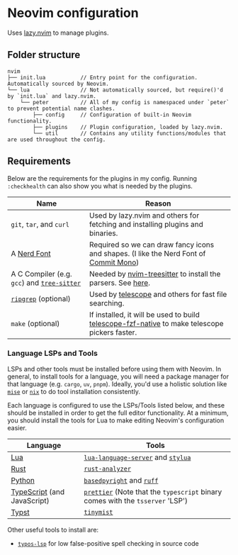 # Neovim configuration

Uses [lazy.nvim](https://github.com/folke/lazy.nvim) to manage plugins.

## Folder structure

```
nvim
├── init.lua           // Entry point for the configuration. Automatically sourced by Neovim.
└── lua                // Not automatically sourced, but require()'d by `init.lua` and lazy.nvim.
    └── peter          // All of my config is namespaced under `peter` to prevent potential name clashes.
        ├── config     // Configuration of built-in Neovim functionality.
        ├── plugins    // Plugin configuration, loaded by lazy.nvim.
        └── util       // Contains any utility functions/modules that are used throughout the config.
```

## Requirements

Below are the requirements for the plugins in my config. Running `:checkhealth`
can also show you what is needed by the plugins.

| Name | Reason |
|------|--------|
| `git`, `tar`, and `curl` | Used by lazy.nvim and others for fetching and installing plugins and binaries. |
| A [Nerd Font](https://www.nerdfonts.com/) | Required so we can draw fancy icons and shapes. (I like the Nerd Font of [Commit Mono](https://commitmono.com/)) |
| A C Compiler (e.g. `gcc`) and [`tree-sitter`](https://github.com/tree-sitter/tree-sitter) | Needed by [nvim-treesitter](https://github.com/nvim-treesitter/nvim-treesitter) to install the parsers. See [here](https://github.com/nvim-treesitter/nvim-treesitter/blob/main/README.md#requirements). |
| [`ripgrep`](https://github.com/BurntSushi/ripgrep) (optional) | Used by [telescope](https://github.com/nvim-telescope/telescope.nvim) and others for fast file searching. |
| `make` (optional) | If installed, it will be used to build [telescope-fzf-native](https://github.com/nvim-telescope/telescope-fzf-native.nvim) to make telescope pickers faster. |

### Language LSPs and Tools

LSPs and other tools must be installed before using them with Neovim. In
general, to install tools for a language, you will need a package manager for
that language (e.g. `cargo`, `uv`, `pnpm`). Ideally, you'd use a holistic
solution like [`mise`](https://mise.jdx.dev/) or [`nix`](https://nixos.org/) to
do tool installation consistently.

Each language is configured to use the LSPs/Tools listed below, and these
should be installed in order to get the full editor functionality. At a
minimum, you should install the tools for Lua to make editing Neovim's
configuration easier.

| Language | Tools |
|----------|-------|
| [Lua](https://www.lua.org/) | [`lua-language-server`](https://github.com/LuaLS/lua-language-server) and [`stylua`](https://github.com/JohnnyMorganz/StyLua) |
| [Rust](https://www.rust-lang.org/) | [`rust-analyzer`](https://github.com/rust-lang/rust-analyzer) |
| [Python](https://www.python.org/) | [`basedpyright`](https://github.com/DetachHead/basedpyright) and [`ruff`](https://github.com/astral-sh/ruff) |
| [TypeScript](https://www.typescriptlang.org/) (and JavaScript) | [`prettier`](https://prettier.io/) (Note that the `typescript` binary comes with the `tsserver` 'LSP') |
| [Typst](https://typst.app/) | [`tinymist`](https://github.com/Myriad-Dreamin/tinymist) |

Other useful tools to install are:

- [`typos-lsp`](https://github.com/tekumara/typos-lsp) for low false-positive spell checking in source code
